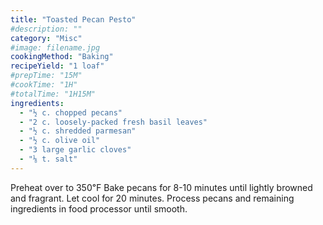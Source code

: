 ```yaml
---
title: "Toasted Pecan Pesto"
#description: ""
category: "Misc"
#image: filename.jpg
cookingMethod: "Baking"
recipeYield: "1 loaf"
#prepTime: "15M"
#cookTime: "1H"
#totalTime: "1H15M"
ingredients:
  - "½ c. chopped pecans"
  - "2 c. loosely-packed fresh basil leaves"
  - "½ c. shredded parmesan"
  - "½ c. olive oil"
  - "3 large garlic cloves"
  - "⅛ t. salt"
---
```


Preheat over to 350℉
Bake pecans for 8-10 minutes until lightly browned and fragrant.
Let cool for 20 minutes.
Process pecans and remaining ingredients in food processor until smooth.
